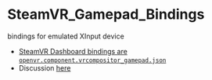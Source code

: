 # SteamVR_Gamepad_Bindings
 bindings for emulated XInput device
- [SteamVR Dashboard bindings are `openvr.component.vrcompositor_gamepad.json`](https://github.com/blekenbleu/SteamVR-XInput-bindings/blob/main/openvr.component.vrcompositor_gamepad.json)
- Discussion [here](https://blekenbleu.github.io/XR/binding.htm)
